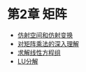 # 第2章 矩阵



- [仿射空间和仿射变换](affine.md)
- [对矩阵乘法的深入理解](multiplication.md)
- [求解线性方程组](equation.md)
- [LU分解](lu-decomposition.md)

